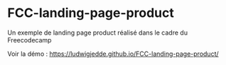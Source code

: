 # FCC-landing-page-product
Un exemple de landing page product réalisé dans le cadre du Freecodecamp

Voir la démo : https://ludwigjedde.github.io/FCC-landing-page-product/
